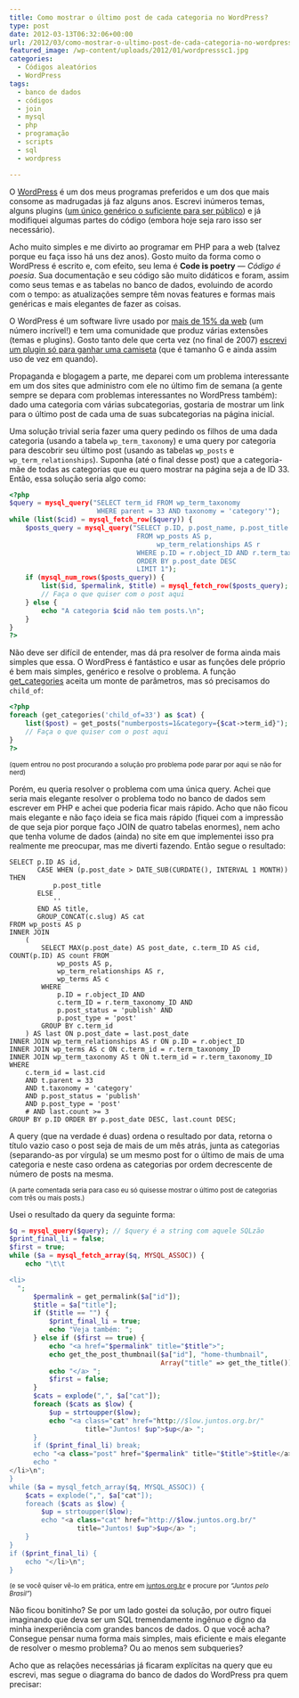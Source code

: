 ```yaml
---
title: Como mostrar o último post de cada categoria no WordPress?
type: post
date: 2012-03-13T06:32:06+00:00
url: /2012/03/como-mostrar-o-ultimo-post-de-cada-categoria-no-wordpress/
featured_image: /wp-content/uploads/2012/01/wordpresssc1.jpg
categories:
  - Códigos aleatórios
  - WordPress
tags:
  - banco de dados
  - códigos
  - join
  - mysql
  - php
  - programação
  - scripts
  - sql
  - wordpress

---
```

O [WordPress][1] é um dos meus programas preferidos e um dos que mais consome as madrugadas já faz alguns anos. Escrevi inúmeros temas, alguns plugins ([um único genérico o suficiente para ser público][2]) e já modifiquei algumas partes do código (embora hoje seja raro isso ser necessário).

Acho muito simples e me divirto ao programar em PHP para a web (talvez porque eu faça isso há uns dez anos). Gosto muito da forma como o WordPress é escrito e, com efeito, seu lema é **Code is poetry** — _Código é poesia_. Sua documentação e seu código são muito didáticos e foram, assim como seus temas e as tabelas no banco de dados, evoluindo de acordo com o tempo: as atualizações sempre têm novas features e formas mais genéricas e mais elegantes de fazer as coisas.

O WordPress é um software livre usado por [mais de 15% da web][3] (um número incrível!) e tem uma comunidade que produz várias extensões (temas e plugins). Gosto tanto dele que certa vez (no final de 2007) [escrevi um plugin só para ganhar uma camiseta][4] (que é tamanho G e ainda assim uso de vez em quando).

Propaganda e blogagem a parte, me deparei com um problema interessante em um dos sites que administro com ele no último fim de semana (a gente sempre se depara com problemas interessantes no WordPress também): dado uma categoria com várias subcategorias, gostaria de mostrar um link para o último post de cada uma de suas subcategorias na página inicial.

Uma solução trivial seria fazer uma query pedindo os filhos de uma dada categoria (usando a tabela `wp_term_taxonomy`) e uma query por categoria para descobrir seu último post (usando as tabelas `wp_posts` e `wp_term_relationships`). Suponha (até o final desse post) que a categoria-mãe de todas as categorias que eu quero mostrar na página seja a de ID 33. Então, essa solução seria algo como:

```php
<?php
$query = mysql_query("SELECT term_id FROM wp_term_taxonomy
                      WHERE parent = 33 AND taxonomy = 'category'");
while (list($cid) = mysql_fetch_row($query)) {
    $posts_query = mysql_query("SELECT p.ID, p.post_name, p.post_title
                                FROM wp_posts AS p,
                                     wp_term_relationships AS r
                                WHERE p.ID = r.object_ID AND r.term_taxonomy_id = '$cid'
                                ORDER BY p.post_date DESC
                                LIMIT 1");
    if (mysql_num_rows($posts_query)) {
        list($id, $permalink, $title) = mysql_fetch_row($posts_query);
        // Faça o que quiser com o post aqui
    } else {
        echo "A categoria $cid não tem posts.\n";
    }
}
?>
```

Não deve ser difícil de entender, mas dá pra resolver de forma ainda mais simples que essa. O WordPress é fantástico e usar as funções dele próprio é bem mais simples, genérico e resolve o problema. A função [get_categories][5] aceita um monte de parâmetros, mas só precisamos do `child_of`:

```php
<?php
foreach (get_categories('child_of=33') as $cat) {
    list($post) = get_posts("numberposts=1&category={$cat->term_id}");
    // Faça o que quiser com o post aqui
}
?>
```

<small>(quem entrou no post procurando a solução pro problema pode parar por aqui se não for nerd)</small>

Porém, eu queria resolver o problema com uma única query. Achei que seria mais elegante resolver o problema todo no banco de dados sem escrever em PHP e achei que poderia ficar mais rápido. Acho que não ficou mais elegante e não faço ideia se fica mais rápido (fiquei com a impressão de que seja pior porque faço JOIN de quatro tabelas enormes), nem acho que tenha volume de dados (ainda) no site em que implementei isso pra realmente me preocupar, mas me diverti fazendo. Então segue o resultado:

```mysql
SELECT p.ID AS id,
       CASE WHEN (p.post_date > DATE_SUB(CURDATE(), INTERVAL 1 MONTH)) THEN
           p.post_title
       ELSE
           ''
       END AS title,
       GROUP_CONCAT(c.slug) AS cat
FROM wp_posts AS p
INNER JOIN
    (
        SELECT MAX(p.post_date) AS post_date, c.term_ID AS cid, COUNT(p.ID) AS count FROM
            wp_posts AS p,
            wp_term_relationships AS r,
            wp_terms AS c
        WHERE
            p.ID = r.object_ID AND
            c.term_ID = r.term_taxonomy_ID AND
            p.post_status = 'publish' AND
            p.post_type = 'post'
        GROUP BY c.term_id
    ) AS last ON p.post_date = last.post_date
INNER JOIN wp_term_relationships AS r ON p.ID = r.object_ID
INNER JOIN wp_terms AS c ON c.term_id = r.term_taxonomy_ID
INNER JOIN wp_term_taxonomy AS t ON t.term_id = r.term_taxonomy_ID
WHERE
    c.term_id = last.cid
    AND t.parent = 33
    AND t.taxonomy = 'category'
    AND p.post_status = 'publish'
    AND p.post_type = 'post'
    # AND last.count >= 3
GROUP BY p.ID ORDER BY p.post_date DESC, last.count DESC;
```

A query (que na verdade é duas) ordena o resultado por data, retorna o título vazio caso o post seja de mais de um mês atrás, junta as categorias (separando-as por vírgula) se um mesmo post for o último de mais de uma categoria e neste caso ordena as categorias por ordem decrescente de número de posts na mesma.

<small>(A parte comentada seria para caso eu só quisesse mostrar o último post de categorias com três ou mais posts.)</small>

Usei o resultado da query da seguinte forma:

```php
$q = mysql_query($query); // $query é a string com aquele SQLzão
$print_final_li = false;
$first = true;
while ($a = mysql_fetch_array($q, MYSQL_ASSOC)) {
    echo "\t\t

<li>
  ";
      $permalink = get_permalink($a["id"]);
      $title = $a["title"];
      if ($title == "") {
          $print_final_li = true;
          echo "Veja também: ";
      } else if ($first == true) {
          echo "<a href="$permalink" title="$title">";
          echo get_the_post_thumbnail($a["id"], "home-thumbnail",
                                      Array("title" => get_the_title()));
          echo "</a> ";
          $first = false;
      }
      $cats = explode(",", $a["cat"]);
      foreach ($cats as $low) {
          $up = strtoupper($low);
          echo "<a class="cat" href="http://$low.juntos.org.br/"
                   title="Juntos! $up">$up</a> ";
      }
      if ($print_final_li) break;
      echo "<a class="post" href="$permalink" title="$title">$title</a>";
      echo "
</li>\n";
}
while ($a = mysql_fetch_array($q, MYSQL_ASSOC)) {
    $cats = explode(",", $a["cat"]);
    foreach ($cats as $low) {
        $up = strtoupper($low);
        echo "<a class="cat" href="http://$low.juntos.org.br/"
                 title="Juntos! $up">$up</a> ";
    }
}
if ($print_final_li) {
    echo "</li>\n";
}
```

<small>(e se você quiser vê-lo em prática, entre em <a href="http://juntos.org.br/">juntos.org.br</a> e procure por <em>“Juntos pelo Brasil”</em>)</small>

Não ficou bonitinho? Se por um lado gostei da solução, por outro fiquei imaginando que deva ser um SQL tremendamente ingênuo e digno da minha inexperiência com grandes bancos de dados. O que você acha? Consegue pensar numa forma mais simples, mais eficiente e mais elegante de resolver o mesmo problema? Ou ao menos sem subqueries?

Acho que as relações necessárias já ficaram explícitas na query que eu escrevi, mas segue o diagrama do banco de dados do WordPress pra quem precisar:

<a href="http://tiagomadeira.com/2012/03/como-mostrar-o-ultimo-post-de-cada-categoria-no-wordpress/wp3-0-erd-2/" rel="attachment wp-att-1227"><img src="https://i2.wp.com/tiagomadeira.com/wp-content/uploads/2012/03/WP3.0-ERD1-644x650.png?resize=604%2C610" alt="" title="WP3.0-ERD" class="aligncenter size-large wp-image-1227" srcset="https://i0.wp.com/tiagomadeira.com/wp-content/uploads/2012/03/WP3.0-ERD1.png?resize=644%2C650&ssl=1 644w, https://i0.wp.com/tiagomadeira.com/wp-content/uploads/2012/03/WP3.0-ERD1.png?resize=150%2C150&ssl=1 150w, https://i0.wp.com/tiagomadeira.com/wp-content/uploads/2012/03/WP3.0-ERD1.png?resize=297%2C300&ssl=1 297w, https://i0.wp.com/tiagomadeira.com/wp-content/uploads/2012/03/WP3.0-ERD1.png?w=1079&ssl=1 1079w" sizes="(max-width: 604px) 100vw, 604px" data-recalc-dims="1" /></a>

 [1]: http://wordpress.org/
 [2]: http://tiagomadeira.com/2012/01/retrospective/
 [3]: http://w3techs.com/technologies/overview/content_management/all
 [4]: http://www.pblog.com.br/2007/12/03/camisas-do-wordpress-de-graca-quem-vai-querer/
 [5]: https://codex.wordpress.org/Function_Reference/get_categories


